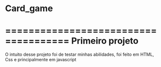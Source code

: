 # Card_game
=====================================
Primeiro projeto 
=====================================

O intuito desse projeto foi de testar minhas abilidades, foi feito em HTML, Css e principalmente em javascript
